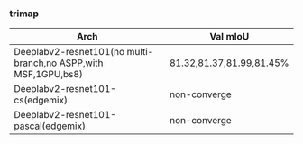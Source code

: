 


### trimap

Arch | Val mIoU
------------ | -------------
Deeplabv2-resnet101(no multi-branch,no ASPP,with MSF,1GPU,bs8) | 81.32,81.37,81.99,81.45%
Deeplabv2-resnet101-cs(edgemix) | non-converge
Deeplabv2-resnet101-pascal(edgemix) | non-converge
